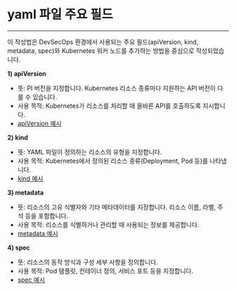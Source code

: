 # yaml 파일 주요 필드
---

이 작성법은 DevSecOps 환경에서 사용되는 주요 필드(apiVersion, kind, metadata, spec)와
Kubernetes 워커 노드를 추가하는 방법을 중심으로 작성되었습니다. <br>

**1) apiVersion**
- 뜻: PI 버전을 지정합니다. Kubernetes 리소스 종류마다 지원하는 API 버전이 다를 수 있습니다.
- 사용 목적: Kubernetes가 리소스를 처리할 때 올바른 API를 호출하도록 지시합니다.
- <a href="#" class="show-code" data-code-file="apiVersion">apiVersion 예시</a>

**2) kind**
- 뜻: YAML 파일이 정의하는 리소스의 유형을 지정합니다.
- 사용 목적: Kubernetes에서 정의된 리소스 종류(Deployment, Pod 등)를 나타냅니다.
- <a href="#" class="show-code" data-code-file="kind">kind 예시</a>

**3) metadata**
- 뜻: 리소스의 고유 식별자와 기타 메타데이터를 지정합니다. 리소스 이름, 라벨, 주석 등을 포함합니다.
- 사용 목적: 리소스를 식별하거나 관리할 때 사용되는 정보를 제공합니다.
- <a href="#" class="show-code" data-code-file="metadata">metadata 예시</a>

**4) spec**
- 뜻: 리소스의 동작 방식과 구성 세부 사항을 정의합니다.
- 사용 목적: Pod 탬플릿, 컨테이너 정의, 서비스 포트 등을 지정합니다.
- <a href="#" class="show-code" data-code-file="spec">spec 예시</a>

